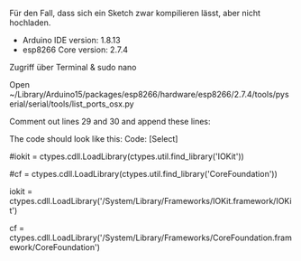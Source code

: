 Für den Fall, dass sich ein Sketch zwar kompilieren lässt, aber nicht hochladen.


* Arduino IDE version: 1.8.13
* esp8266 Core version: 2.7.4

Zugriff über Terminal & sudo nano

Open ~/Library/Arduino15/packages/esp8266/hardware/esp8266/2.7.4/tools/pyserial/serial/tools/list_ports_osx.py

Comment out lines 29 and 30 and append these lines:

The code should look like this:
Code: [Select]

#iokit = ctypes.cdll.LoadLibrary(ctypes.util.find_library('IOKit'))

#cf = ctypes.cdll.LoadLibrary(ctypes.util.find_library('CoreFoundation'))

iokit = ctypes.cdll.LoadLibrary('/System/Library/Frameworks/IOKit.framework/IOKit')

cf = ctypes.cdll.LoadLibrary('/System/Library/Frameworks/CoreFoundation.framework/CoreFoundation')
